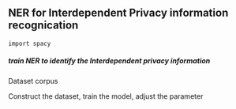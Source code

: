 ## NER for Interdependent Privacy information recognication
`import spacy`

##### train NER to identify the Interdependent privacy information

Dataset corpus

Construct the dataset, train the model, adjust the parameter